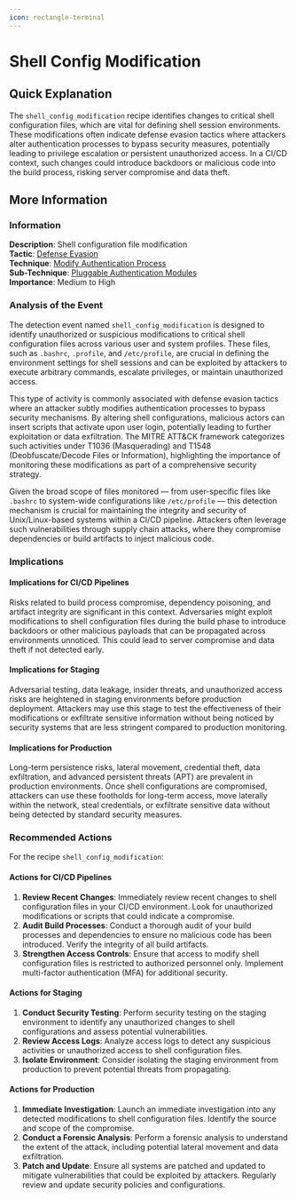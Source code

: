 ```yaml
---
icon: rectangle-terminal
---
```


# Shell Config Modification

## Quick Explanation

The `shell_config_modification` recipe identifies changes to critical shell configuration files, which are vital for defining shell session environments. These modifications often indicate defense evasion tactics where attackers alter authentication processes to bypass security measures, potentially leading to privilege escalation or persistent unauthorized access. In a CI/CD context, such changes could introduce backdoors or malicious code into the build process, risking server compromise and data theft.

## More Information

### Information

**Description**: Shell configuration file modification  
**Tactic**: [Defense Evasion](https://jibril.garnet.ai/mitre/mitre/ta0005)  
**Technique**: [Modify Authentication Process](https://jibril.garnet.ai/mitre/mitre/ta0005/t1556)  
**Sub-Technique**: [Pluggable Authentication Modules](https://jibril.garnet.ai/mitre/mitre/ta0005/t1556/t1556.003)  
**Importance**: Medium to High

### Analysis of the Event

The detection event named `shell_config_modification` is designed to identify unauthorized or suspicious modifications to critical shell configuration files across various user and system profiles. These files, such as `.bashrc`, `.profile`, and `/etc/profile`, are crucial in defining the environment settings for shell sessions and can be exploited by attackers to execute arbitrary commands, escalate privileges, or maintain unauthorized access.

This type of activity is commonly associated with defense evasion tactics where an attacker subtly modifies authentication processes to bypass security mechanisms. By altering shell configurations, malicious actors can insert scripts that activate upon user login, potentially leading to further exploitation or data exfiltration. The MITRE ATT\&CK framework categorizes such activities under T1036 (Masquerading) and T1548 (Deobfuscate/Decode Files or Information), highlighting the importance of monitoring these modifications as part of a comprehensive security strategy.

Given the broad scope of files monitored — from user-specific files like `.bashrc` to system-wide configurations like `/etc/profile` — this detection mechanism is crucial for maintaining the integrity and security of Unix/Linux-based systems within a CI/CD pipeline. Attackers often leverage such vulnerabilities through supply chain attacks, where they compromise dependencies or build artifacts to inject malicious code.

### Implications

#### Implications for CI/CD Pipelines

Risks related to build process compromise, dependency poisoning, and artifact integrity are significant in this context. Adversaries might exploit modifications to shell configuration files during the build phase to introduce backdoors or other malicious payloads that can be propagated across environments unnoticed. This could lead to server compromise and data theft if not detected early.

#### Implications for Staging

Adversarial testing, data leakage, insider threats, and unauthorized access risks are heightened in staging environments before production deployment. Attackers may use this stage to test the effectiveness of their modifications or exfiltrate sensitive information without being noticed by security systems that are less stringent compared to production monitoring.

#### Implications for Production

Long-term persistence risks, lateral movement, credential theft, data exfiltration, and advanced persistent threats (APT) are prevalent in production environments. Once shell configurations are compromised, attackers can use these footholds for long-term access, move laterally within the network, steal credentials, or exfiltrate sensitive data without being detected by standard security measures.

### Recommended Actions

For the recipe `shell_config_modification`:

#### Actions for CI/CD Pipelines

1. **Review Recent Changes**: Immediately review recent changes to shell configuration files in your CI/CD environment. Look for unauthorized modifications or scripts that could indicate a compromise.
2. **Audit Build Processes**: Conduct a thorough audit of your build processes and dependencies to ensure no malicious code has been introduced. Verify the integrity of all build artifacts.
3. **Strengthen Access Controls**: Ensure that access to modify shell configuration files is restricted to authorized personnel only. Implement multi-factor authentication (MFA) for additional security.

#### Actions for Staging

1. **Conduct Security Testing**: Perform security testing on the staging environment to identify any unauthorized changes to shell configurations and assess potential vulnerabilities.
2. **Review Access Logs**: Analyze access logs to detect any suspicious activities or unauthorized access to shell configuration files.
3. **Isolate Environment**: Consider isolating the staging environment from production to prevent potential threats from propagating.

#### Actions for Production

1. **Immediate Investigation**: Launch an immediate investigation into any detected modifications to shell configuration files. Identify the source and scope of the compromise.
2. **Conduct a Forensic Analysis**: Perform a forensic analysis to understand the extent of the attack, including potential lateral movement and data exfiltration.
3. **Patch and Update**: Ensure all systems are patched and updated to mitigate vulnerabilities that could be exploited by attackers. Regularly review and update security policies and configurations.
